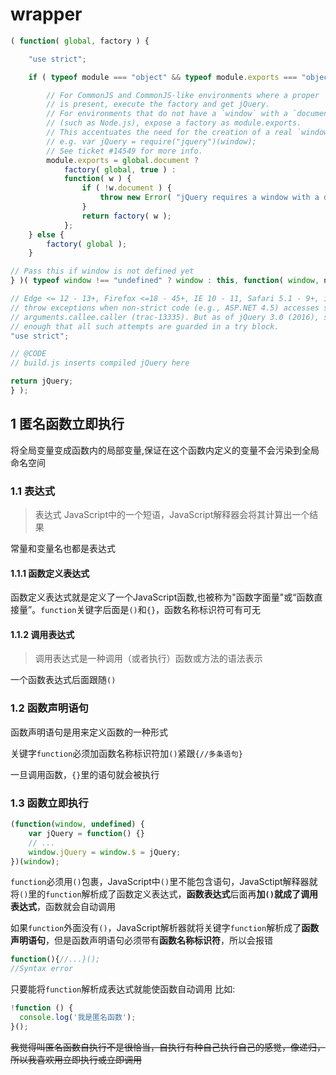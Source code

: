 # wrapper

```js
( function( global, factory ) {

	"use strict";

	if ( typeof module === "object" && typeof module.exports === "object" ) {

		// For CommonJS and CommonJS-like environments where a proper `window`
		// is present, execute the factory and get jQuery.
		// For environments that do not have a `window` with a `document`
		// (such as Node.js), expose a factory as module.exports.
		// This accentuates the need for the creation of a real `window`.
		// e.g. var jQuery = require("jquery")(window);
		// See ticket #14549 for more info.
		module.exports = global.document ?
			factory( global, true ) :
			function( w ) {
				if ( !w.document ) {
					throw new Error( "jQuery requires a window with a document" );
				}
				return factory( w );
			};
	} else {
		factory( global );
	}

// Pass this if window is not defined yet
} )( typeof window !== "undefined" ? window : this, function( window, noGlobal ) {

// Edge <= 12 - 13+, Firefox <=18 - 45+, IE 10 - 11, Safari 5.1 - 9+, iOS 6 - 9.1
// throw exceptions when non-strict code (e.g., ASP.NET 4.5) accesses strict mode
// arguments.callee.caller (trac-13335). But as of jQuery 3.0 (2016), strict mode should be common
// enough that all such attempts are guarded in a try block.
"use strict";

// @CODE
// build.js inserts compiled jQuery here

return jQuery;
} );
```

## 1 匿名函数立即执行

将全局变量变成函数内的局部变量,保证在这个函数内定义的变量不会污染到全局命名空间

### 1.1 表达式

> 表达式 JavaScript中的一个短语，JavaScript解释器会将其计算出一个结果

常量和变量名也都是表达式

#### 1.1.1 函数定义表达式

函数定义表达式就是定义了一个JavaScript函数,也被称为"函数字面量"或“函数直接量”。`function`关键字后面是`()`和`{}`，函数名称标识符可有可无

#### 1.1.2 调用表达式

> 调用表达式是一种调用（或者执行）函数或方法的语法表示

一个函数表达式后面跟随`()`

### 1.2 函数声明语句

函数声明语句是用来定义函数的一种形式

关键字`function`必须加函数名称标识符加`()`紧跟`{//多条语句}`

一旦调用函数，`{}`里的语句就会被执行

### 1.3 函数立即执行

```js
(function(window, undefined) {
    var jQuery = function() {}
    // ...
    window.jQuery = window.$ = jQuery;
})(window);
```

`function`必须用`()`包裹，JavaScript中`()`里不能包含语句，JavaSctipt解释器就将`()`里的`function`解析成了函数定义表达式，**函数表达式**后面再**加`()`**就成了**调用表达式**，函数就会自动调用

如果`function`外面没有`()`，JavaScript解析器就将关键字`function`解析成了**函数声明语句**，但是函数声明语句必须带有**函数名称标识符**，所以会报错

```js
function(){//...}();
//Syntax error
```

只要能将`function`解析成表达式就能使函数自动调用
比如:

```js
!function () {
  console.log('我是匿名函数');
}();
```

~~我觉得叫匿名函数自执行不是很恰当，自执行有种自己执行自己的感觉，像递归，所以我喜欢用立即执行或立即调用~~

### 











